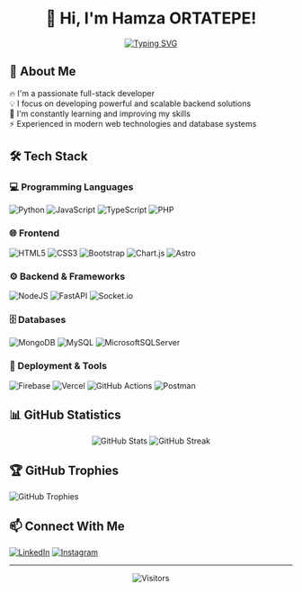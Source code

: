 <div align="center">
  
# 👋 Hi, I'm Hamza ORTATEPE!

[![Typing SVG](https://readme-typing-svg.herokuapp.com?font=Fira+Code&pause=1000&color=2C88F7&center=true&vCenter=true&width=435&lines=Full-Stack+Developer;Backend+Development+Enthusiast;Always+Learning+New+Technologies)](https://git.io/typing-svg)

</div>

## 🚀 About Me

🔥 I'm a passionate full-stack developer  
💡 I focus on developing powerful and scalable backend solutions  
🌱 I'm constantly learning and improving my skills  
⚡ Experienced in modern web technologies and database systems

## 🛠️ Tech Stack

### 💻 Programming Languages
![Python](https://img.shields.io/badge/python-3670A0?style=for-the-badge&logo=python&logoColor=ffdd54)
![JavaScript](https://img.shields.io/badge/javascript-%23323330.svg?style=for-the-badge&logo=javascript&logoColor=%23F7DF1E)
![TypeScript](https://img.shields.io/badge/typescript-%23007ACC.svg?style=for-the-badge&logo=typescript&logoColor=white)
![PHP](https://img.shields.io/badge/php-%23777BB4.svg?style=for-the-badge&logo=php&logoColor=white)

### 🌐 Frontend
![HTML5](https://img.shields.io/badge/html5-%23E34F26.svg?style=for-the-badge&logo=html5&logoColor=white)
![CSS3](https://img.shields.io/badge/css3-%231572B6.svg?style=for-the-badge&logo=css3&logoColor=white)
![Bootstrap](https://img.shields.io/badge/bootstrap-%238511FA.svg?style=for-the-badge&logo=bootstrap&logoColor=white)
![Chart.js](https://img.shields.io/badge/chart.js-F5788D.svg?style=for-the-badge&logo=chart.js&logoColor=white)
![Astro](https://img.shields.io/badge/Astro-FF3E00.svg?style=for-the-badge&logo=astro&logoColor=white)

### ⚙️ Backend & Frameworks
![NodeJS](https://img.shields.io/badge/node.js-6DA55F?style=for-the-badge&logo=node.js&logoColor=white)
![FastAPI](https://img.shields.io/badge/FastAPI-005571?style=for-the-badge&logo=fastapi)
![Socket.io](https://img.shields.io/badge/Socket.io-black?style=for-the-badge&logo=socket.io&badgeColor=010101)

### 🗄️ Databases
![MongoDB](https://img.shields.io/badge/MongoDB-%234ea94b.svg?style=for-the-badge&logo=mongodb&logoColor=white)
![MySQL](https://img.shields.io/badge/mysql-4479A1.svg?style=for-the-badge&logo=mysql&logoColor=white)
![MicrosoftSQLServer](https://img.shields.io/badge/Microsoft%20SQL%20Server-CC2927?style=for-the-badge&logo=microsoft%20sql%20server&logoColor=white)

### 🚀 Deployment & Tools
![Firebase](https://img.shields.io/badge/firebase-%23039BE5.svg?style=for-the-badge&logo=firebase)
![Vercel](https://img.shields.io/badge/vercel-%23000000.svg?style=for-the-badge&logo=vercel&logoColor=white)
![GitHub Actions](https://img.shields.io/badge/github%20actions-%232671E5.svg?style=for-the-badge&logo=githubactions&logoColor=white)
![Postman](https://img.shields.io/badge/Postman-FF6C37?style=for-the-badge&logo=postman&logoColor=white)

## 📊 GitHub Statistics

<div align="center">
  
![GitHub Stats](https://github-readme-stats.vercel.app/api?username=hamer1818&theme=tokyonight&hide_border=true&include_all_commits=true&count_private=true)
![GitHub Streak](https://github-readme-streak-stats.herokuapp.com/?user=hamer1818&theme=tokyonight&hide_border=true)
  
</div>

## 🏆 GitHub Trophies
![GitHub Trophies](https://github-profile-trophy.vercel.app/?username=hamer1818&theme=tokyonight&no-frame=true&no-bg=true&margin-w=4)

## 📫 Connect With Me

[![LinkedIn](https://img.shields.io/badge/LinkedIn-%230077B5.svg?logo=linkedin&logoColor=white)](https://www.linkedin.com/in/hamzaortatepe)
[![Instagram](https://img.shields.io/badge/Instagram-%23E4405F.svg?logo=Instagram&logoColor=white)](https://instagram.com/ortatepehamza)

---
<div align="center">
  
![Visitors](https://visitcount.itsvg.in/api?id=hamer1818&icon=2&color=1)

</div>
